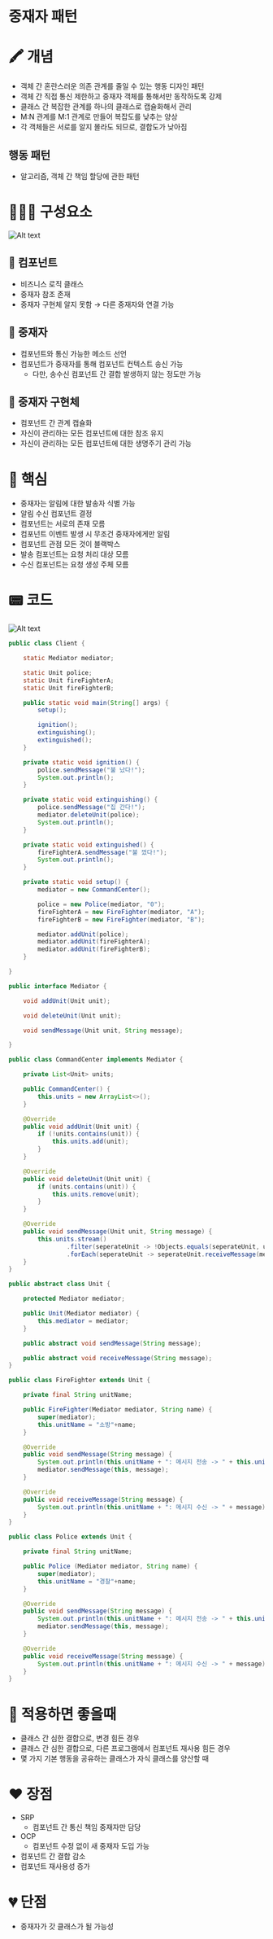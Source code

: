 # 중재자 패턴

# 🖍️ 개념

- 객체 간 혼란스러운 의존 관계를 줄일 수 있는 행동 디자인 패턴
- 객체 간 직접 통신 제한하고 중재자 객체를 통해서만 동작하도록 강제
- 클래스 간 복잡한 관계를 하나의 클래스로 캡슐화해서 관리
- M:N 관계를 M:1 관계로 만들어 복잡도를 낮추는 양상
- 각 객체들은 서로를 알지 몰라도 되므로, 결합도가 낮아짐

## 행동 패턴

- 알고리즘, 객체 간 책임 할당에 관한 패턴

# 👨‍👩‍👧 구성요소

![Alt text](image.png)

## 🚎 컴포넌트

- 비즈니스 로직 클래스
- 중재자 참조 존재
- 중재자 구현체 알지 못함 → 다른 중재자와 연결 가능

## 🚥 중재자

- 컴포넌트와 통신 가능한 메소드 선언
- 컴포넌트가 중재자를 통해 컴포넌트 컨텍스트 송신 가능
    - 다만, 송수신 컴포넌트 간 결합 발생하지 않는 정도만 가능

## 🚧 중재자 구현체

- 컴포넌트 간 관계 캡슐화
- 자신이 관리하는 모든 컴포넌트에 대한 참조 유지
- 자신이 관리하는 모든 컴포넌트에 대한 생명주기 관리 가능

# 📌 핵심

- 중재자는 알림에 대한 발송자 식별 가능
- 알림 수신 컴포넌트 결정
- 컴포넌트는 서로의 존재 모름
- 컴포넌트 이벤트 발생 시 무조건 중재자에게만 알림
- 컴포넌트 관점 모든 것이 블랙박스
- 발송 컴포넌트는 요청 처리 대상 모름
- 수신 컴포넌트는 요청 생성 주체 모름

# 📟 코드

![Alt text](image-1.png)

```java
public class Client {

    static Mediator mediator;

    static Unit police;
    static Unit fireFighterA;
    static Unit fireFighterB;

    public static void main(String[] args) {
        setup();

        ignition();
        extinguishing();
        extinguished();
    }

    private static void ignition() {
        police.sendMessage("불 났다!");
        System.out.println();
    }

    private static void extinguishing() {
        police.sendMessage("집 간다!");
        mediator.deleteUnit(police);
        System.out.println();
    }

    private static void extinguished() {
        fireFighterA.sendMessage("불 껐다!");
        System.out.println();
    }

    private static void setup() {
        mediator = new CommandCenter();

        police = new Police(mediator, "0");
        fireFighterA = new FireFighter(mediator, "A");
        fireFighterB = new FireFighter(mediator, "B");

        mediator.addUnit(police);
        mediator.addUnit(fireFighterA);
        mediator.addUnit(fireFighterB);
    }

}
```

```java
public interface Mediator {

    void addUnit(Unit unit);

    void deleteUnit(Unit unit);

    void sendMessage(Unit unit, String message);

}
```

```java
public class CommandCenter implements Mediator {

    private List<Unit> units;

    public CommandCenter() {
        this.units = new ArrayList<>();
    }

    @Override
    public void addUnit(Unit unit) {
        if (!units.contains(unit)) {
            this.units.add(unit);
        }
    }

    @Override
    public void deleteUnit(Unit unit) {
        if (units.contains(unit)) {
            this.units.remove(unit);
        }
    }

    @Override
    public void sendMessage(Unit unit, String message) {
        this.units.stream()
                .filter(seperateUnit -> !Objects.equals(seperateUnit, unit))
                .forEach(seperateUnit -> seperateUnit.receiveMessage(message));
    }
}
```

```java
public abstract class Unit {

    protected Mediator mediator;

    public Unit(Mediator mediator) {
        this.mediator = mediator;
    }

    public abstract void sendMessage(String message);

    public abstract void receiveMessage(String message);
}
```

```java
public class FireFighter extends Unit {

    private final String unitName;

    public FireFighter(Mediator mediator, String name) {
        super(mediator);
        this.unitName = "소방"+name;
    }

    @Override
    public void sendMessage(String message) {
        System.out.println(this.unitName + ": 메시지 전송 -> " + this.unitName + " " + message);
        mediator.sendMessage(this, message);
    }

    @Override
    public void receiveMessage(String message) {
        System.out.println(this.unitName + ": 메시지 수신 -> " + message);
    }
}
```

```java
public class Police extends Unit {

    private final String unitName;

    public Police (Mediator mediator, String name) {
        super(mediator);
        this.unitName = "경찰"+name;
    }

    @Override
    public void sendMessage(String message) {
        System.out.println(this.unitName + ": 메시지 전송 -> " + this.unitName + " " + message);
        mediator.sendMessage(this, message);
    }

    @Override
    public void receiveMessage(String message) {
        System.out.println(this.unitName + ": 메시지 수신 -> " + message);
    }
}
```

# 🔑 적용하면 좋을때

- 클래스 간 심한 결합으로, 변경 힘든 경우
- 클래스 간 심한 결합으로, 다른 프로그램에서 컴포넌트 재사용 힘든 경우
- 몇 가지 기본 행동을 공유하는 클래스가 자식 클래스를 양산할 때

# ❤️ 장점

- SRP
    - 컴포넌트 간 통신 책임 중재자만 담당
- OCP
    - 컴포넌트 수정 없이 새 중재자 도입 가능
- 컴포넌트 간 결합 감소
- 컴포넌트 재사용성 증가

# 💔 단점

- 중재자가 갓 클래스가 될 가능성